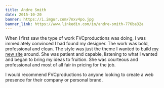 ```yaml
---
title: Andre Smith
date: 2015-10-20
banner: https://i.imgur.com/7nxv4po.jpg
banner_link: https://www.linkedin.com/in/andre-smith-776ba32a
---
```


When I first saw the type of work FVCproductions was doing, I was immediately convinced I had found my designer. The work was bold, professional and clean. The style was just the theme I wanted to build [my new site](https://www.ameot.com/) around. She was patient and capable, listening to what I wanted and began to bring my ideas to fruition. She was courteous and professional and most of all fair in pricing for the job.

I would recommend FVCproductions to anyone looking to create a web presence for their company or personal brand.
